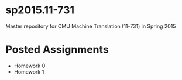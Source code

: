 sp2015.11-731
=============

Master repository for CMU Machine Translation (11-731) in Spring 2015

# Posted Assignments

 * Homework 0
 * Homework 1
